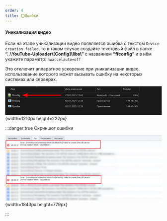 ```yaml
---
order: 4
title: ⭕Ошибки
---
```


#### Уникализация видео

Если на этапе уникализации видео появляется ошибка c текстом `Device creation failed`, то в таком случае создайте текстовый файл в папке **“..\\YouTube-Uploader\\\[Config\]\\libs\\”** с названием **“ffconfig”** и в нём укажите параметр: `hwaccelauto=off`

Это отключит аппаратное ускорение при уникализации видео, использование которого может вызывать ошибку на некоторых системах или серверах.

![](./errors-2.png){width=1210px height=222px}

:::danger:true Скриншот ошибки

![](./errors.png){width=1843px height=779px}

:::


